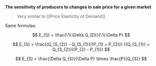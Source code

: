 **The sensitivity of producers to changes in sale price for a given market**

> Very similar to [[Price Elasticity of Demand]]

Same formulas:

$$
E_{S} = \frac{\%\Delta Q_{D}}{\%\Delta P}
$$


$$
E_{S} = \frac{(Q_{S_{2}} - Q_{S_{1}})(P_{1} + P_{2})}
{(Q_{S_{1}} + Q_{S_{2}})(P_{2} - P_{1})}
$$

$$
E_{S} = \frac{\Delta Q_{S}}{\Delta P} \times \frac{P}{Q_{S}}
$$
